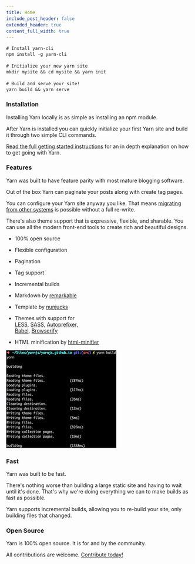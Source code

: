 ```yaml
---
title: Home
include_post_header: false
extended_header: true
content_full_width: true
---
```


<section class="homeSection">
  <div class="homeSection-block homeSection-blockSmall">

```shell
# Install yarn-cli
npm install -g yarn-cli

# Initialize your new yarn site
mkdir mysite && cd mysite && yarn init

# Build and serve your site!
yarn build && yarn serve
```

  </div>

  <div class="homeSection-block homeSection-blockBig">

### Installation

Installing Yarn locally is as simple as installing an npm module.

After Yarn is installed you can quickly initialize your first Yarn site and build it through two simple CLI commands.

[Read the full getting started instructions](docs/installation/) for an in depth explanation on how to get going with Yarn.

  </div>
</section>


<section class="homeSection">

  <div class="homeSection-block homeSection-blockBig">

### Features

Yarn was built to have feature parity with most mature blogging software.

Out of the box Yarn can paginate your posts along with create tag pages.

You can configure your Yarn site anyway you like. That means [migrating from other systems](/docs/jekyll-to-yarn/) is possible without a full re-write.

There's also theme support that is expressive, flexible, and sharable. You can use all the modern front-end tools to create rich and beautiful designs.

  </div>


  <div class="homeSection-block homeSection-blockSmall homeSection-checkmarkList">

- 100% open source
- Flexible configuration
- Pagination
- Tag support
- Incremental builds
- Markdown by [remarkable](https://github.com/jonschlinkert/remarkable/)
- Template by [nunjucks](http://mozilla.github.io/nunjucks/)
- Themes with support for <br/>[LESS](http://lesscss.org/), [SASS](http://sass-lang.com/), [Autoprefixer](https://github.com/postcss/autoprefixer),<br/>[Babel](http://babeljs.io/), [Browserify](http://browserify.org/)
- HTML minification by [html-minifier](https://github.com/kangax/html-minifier)

  </div>
</section>


<section class="homeSection">
  <div class="homeSection-block homeSection-blockSmall">

<img src="images/yarn-build-cli.png" alt="Yarn build" />

  </div>
  <div class="homeSection-block homeSection-blockBig">

### Fast

Yarn was built to be fast.

There's nothing worse than building a large static site and having to wait until it's done. That's why we're doing everything we can to make builds as fast as possible.

Yarn supports incremental builds, allowing you to re-build your site, only building files that changed.

  </div>
</section>


<section class="homeSection">
  <div class="homeSection-block homeSection-blockBig">

### Open Source

Yarn is 100% open source. It is for and by the community.

All contributions are welcome. [Contribute today!](https://github.com/yarnjs/yarn)

  </div>
</section>
